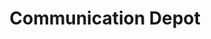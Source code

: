 ---
title: "Communication Depot"
url: /saint-louis/communication-depot-cherokee-street/
shop: Handy
---